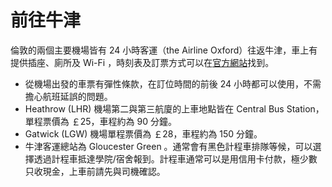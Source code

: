# 前往牛津

倫敦的兩個主要機場皆有 24 小時客運（the Airline Oxford）往返牛津，車上有提供插座、廁所及 Wi-Fi ，時刻表及訂票方式可以在[官方網站](https://www.theairlineoxford.co.uk/)找到。
* 從機場出發的車票有彈性條款，在訂位時間的前後 24 小時都可以使用，不需擔心航班延誤的問題。
* Heathrow (LHR) 機場第二與第三航廈的上車地點皆在 Central Bus Station，單程票價為 ￡25，車程約為 90 分鐘。  
* Gatwick (LGW) 機場單程票價為 ￡28，車程約為 150 分鐘。  
* 牛津客運總站為 Gloucester Green 。通常會有黑色計程車排隊等候，可以選擇透過計程車抵達學院/宿舍報到。計程車通常可以是用信用卡付款，極少數只收現金，上車前請先與司機確認。

